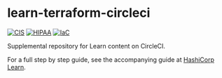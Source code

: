 # learn-terraform-circleci

[![CIS](https://app.soluble.cloud/api/v1/public/badges/675530a7-a01f-4f48-a43c-87d3b273d685.svg?orgId=274247396269)](https://app.soluble.cloud/repos/details/github.com/danstadler-lw/learn-terraform-circleci?orgId=274247396269)  [![HIPAA](https://app.soluble.cloud/api/v1/public/badges/b57c640d-423b-4b3d-a6af-07f1b945f30f.svg?orgId=274247396269)](https://app.soluble.cloud/repos/details/github.com/danstadler-lw/learn-terraform-circleci?orgId=274247396269)  [![IaC](https://app.soluble.cloud/api/v1/public/badges/ffa427f8-29ca-4b62-b200-12e4bef0e072.svg?orgId=274247396269)](https://app.soluble.cloud/repos/details/github.com/danstadler-lw/learn-terraform-circleci?orgId=274247396269)  

Supplemental repository for Learn content on CircleCI.

For a full step by step guide, see the accompanying guide at [HashiCorp Learn](https://learn.hashicorp.com/terraform/development/circle).
